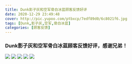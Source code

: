 ```yaml
---
title: Dunk影子灰和空军骨白冰蓝顾客反馈好评
date: 2020-12-29 23:49:48
cover: http://pic.yupoo.com/ptbxcp/7edf89d0/6c8021f6.jpg
tags: [Dunk,影子灰,空军,骨白冰蓝]
categories: [顾客反馈]
---
```


###  Dunk影子灰和空军骨白冰蓝顾客反馈好评，感谢兄弟！
![](http://pic.yupoo.com/ptbxcp/3a0fda2b/dc2c1d9b.jpg)
![](http://pic.yupoo.com/ptbxcp/5866ed91/9ca71915.jpg)
![](http://pic.yupoo.com/ptbxcp/d54aa0c0/00a1de68.jpg)
![](http://pic.yupoo.com/ptbxcp/7edf89d0/6c8021f6.jpg)
![](http://pic.yupoo.com/ptbxcp/cfc29f98/bc029e45.jpg)
